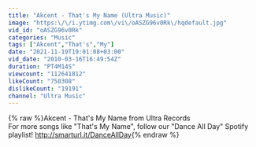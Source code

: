 ```yaml
---
title: "Akcent - That's My Name (Ultra Music)"
image: "https:\/\/i.ytimg.com\/vi\/oASZG96v0Rk\/hqdefault.jpg"
vid_id: "oASZG96v0Rk"
categories: "Music"
tags: ["Akcent","That's","My"]
date: "2021-11-19T19:01:08+03:00"
vid_date: "2010-03-16T16:49:54Z"
duration: "PT4M14S"
viewcount: "112641812"
likeCount: "750308"
dislikeCount: "19191"
channel: "Ultra Music"
---
```

{% raw %}Akcent - That's My Name from Ultra Records<br />For more songs like &quot;That's My Name&quot;, follow our &quot;Dance All Day&quot; Spotify playlist! <a rel="nofollow" target="blank" href="http://smarturl.it/DanceAllDay">http://smarturl.it/DanceAllDay</a>{% endraw %}
